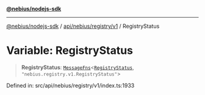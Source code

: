 [**@nebius/nodejs-sdk**](../../../../../README.md)

---

[@nebius/nodejs-sdk](../../../../../README.md) / [api/nebius/registry/v1](../README.md) / RegistryStatus

# Variable: RegistryStatus

> **RegistryStatus**: [`MessageFns`](../../../../../runtime/protos/core/interfaces/MessageFns.md)\<[`RegistryStatus`](../interfaces/RegistryStatus.md), `"nebius.registry.v1.RegistryStatus"`\>

Defined in: src/api/nebius/registry/v1/index.ts:1933
